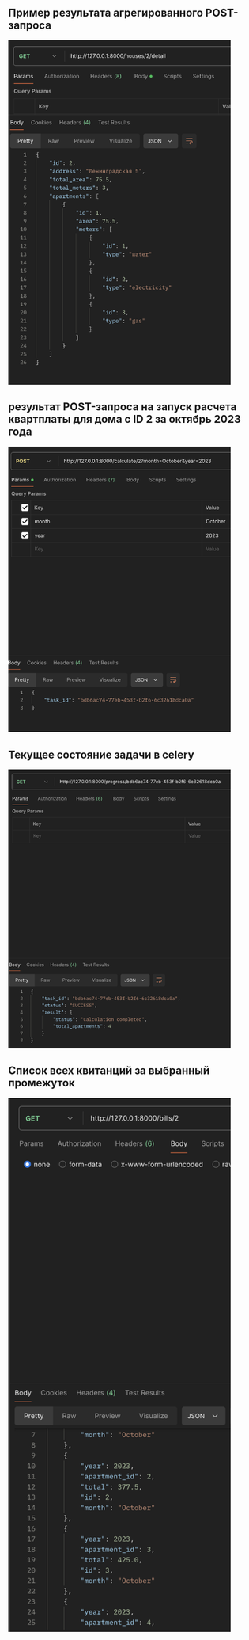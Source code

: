 ## Пример результата агрегированного POST-запроса

<img src="/misc/image.png" width="450">

## результат POST-запроса на запуск расчета квартплаты для дома с ID 2 за октябрь 2023 года

<img src="/misc/calculate.png" width="450">

## Текущее состояние задачи в celery

<img src="/misc/progress.png" width="450">

## Cписок всех квитанций за выбранный промежуток

<img src="/misc/all_bills.png" width="450">

